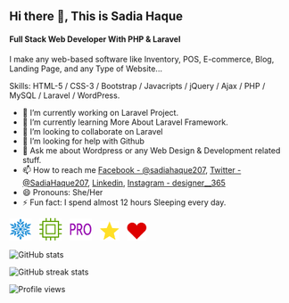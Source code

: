 ## Hi there 👋, This is Sadia Haque
#### Full Stack Web Developer With PHP & Laravel
I make any web-based software like Inventory, POS, E-commerce, Blog, Landing Page, and any Type of Website... 

Skills: HTML-5 / CSS-3 / Bootstrap / Javacripts / jQuery / Ajax / PHP / MySQL / Laravel / WordPress.

- 🔭 I’m currently working on Laravel Project. 
- 🌱 I’m currently learning More About Laravel Framework. 
- 👯 I’m looking to collaborate on Laravel  
- 🤔 I’m looking for help with Github 
- 💬 Ask me about Wordpress or any Web Design & Development related stuff. 
- 📫 How to reach me [Facebook - @sadiahaque207](https://www.facebook.com/sadiahaque207/), [Twitter - @SadiaHaque207](https://twitter.com/SadiaHaque207), [Linkedin](https://www.linkedin.com/in/sadia-haque-5b59171b5/), [Instagram - designer__365](https://www.instagram.com/designer__365/)
- 😄 Pronouns: She/Her 
- ⚡ Fun fact: I spend almost 12 hours Sleeping every day. 


<!-- [<img src='https://cdn.jsdelivr.net/npm/simple-icons@3.0.1/icons/github.svg' alt='github' height='40'>](https://github.com/SadiaHaque207)  [<img src='https://cdn.jsdelivr.net/npm/simple-icons@3.0.1/icons/linkedin.svg' alt='linkedin' height='40'>](https://www.linkedin.com/in/sadia-haque-5b59171b5/)  [<img src='https://cdn.jsdelivr.net/npm/simple-icons@3.0.1/icons/facebook.svg' alt='facebook' height='40'>](https://www.facebook.com/sadiahaque207)  [<img src='https://cdn.jsdelivr.net/npm/simple-icons@3.0.1/icons/instagram.svg' alt='instagram' height='40'>](https://www.instagram.com/designer__365/)  [<img src='https://cdn.jsdelivr.net/npm/simple-icons@3.0.1/icons/twitter.svg' alt='twitter' height='40'>](https://twitter.com/SadiaHaque207)  [<img src='https://cdn.jsdelivr.net/npm/simple-icons@3.0.1/icons/stackoverflow.svg' alt='stackoverflow' height='40'>](https://stackoverflow.com/users/13918227)   -->

<a href='https://archiveprogram.github.com/'><img src='https://raw.githubusercontent.com/acervenky/animated-github-badges/master/assets/acbadge.gif' width='40' height='40'></a> <a href='https://docs.github.com/en/developers'><img src='https://raw.githubusercontent.com/acervenky/animated-github-badges/master/assets/devbadge.gif' width='40' height='40'></a> <a href='https://github.com/pricing'><img src='https://raw.githubusercontent.com/acervenky/animated-github-badges/master/assets/pro.gif' width='40' height='40'></a> <a href='https://stars.github.com/'><img src='https://raw.githubusercontent.com/acervenky/animated-github-badges/master/assets/starbadge.gif' width='35' height='35'></a> <a href='https://docs.github.com/en/github/supporting-the-open-source-community-with-github-sponsors'><img src='https://raw.githubusercontent.com/acervenky/animated-github-badges/master/assets/sponsorbadge.gif' width='35' height='35'></a> 

![GitHub stats](https://github-readme-stats.vercel.app/api?username=SadiaHaque207&show_icons=true)  

![GitHub streak stats](https://github-readme-streak-stats.herokuapp.com/?user=SadiaHaque207)  

![Profile views](https://gpvc.arturio.dev/SadiaHaque207)  

<!---
- 👋 Hi, I’m Sadia Haque.
- 👀 I’m interested in Programming.
- 🌱 I’m currently learning More About Laravel Framework.
- 💞️ I’m looking to collaborate on Web Development Project.
- 💬 Ask me about Wordpress or any Web Design & Development related stuff.
- 📫 How to reach me [Facebook - @sadiahaque207](https://www.facebook.com/sadiahaque207/), [Twitter - @SadiaHaque207](https://twitter.com/SadiaHaque207), [Linkedin](https://www.linkedin.com/in/sadia-haque-5b59171b5/), [Instagram - designer__365](https://www.instagram.com/designer__365/)
- 😄 Pronouns: She/Her
- ⚡ Fun fact: I spend almost 12 hours Sleeping every day.


SadiaHaque207/SadiaHaque207 is a ✨ special ✨ repository because its `README.md` (this file) appears on your GitHub profile.
You can click the Preview link to take a look at your changes.
--->

